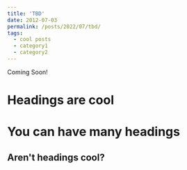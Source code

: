 ```yaml
---
title: 'TBD'
date: 2012-07-03
permalink: /posts/2022/07/tbd/
tags:
  - cool posts
  - category1
  - category2
---
```


Coming Soon!

Headings are cool
======

You can have many headings
======

Aren't headings cool?
------